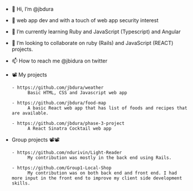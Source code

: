 - 👋 Hi, I’m @jbdura
- 👀 web app dev and with a touch of web app security interest
- 🌱 I’m currently learning Ruby and JavaScript (Typescript) and Angular
- 💞️ I’m looking to collaborate on ruby (Rails) and JavaScript (REACT) projects.
- 📫 How to reach me @jbidura on twitter
      
      
- 📽️ My projects

      - https://github.com/jbdura/weather
            Basic HTML, CSS and Javascript web app
      
      - https://github.com/jbdura/food-map
            A basic React web app that has list of foods and recipes that are available.

      - https://github.com/jbdura/phase-3-project
            A React Sinatra Cocktail web app

- Group projects 📽️📽️

      - https://github.com/ndurivin/Light-Reader
            My contribution was mostly in the back end using Rails.

      - https://github.com/Group1-Local-Shop
            My contribution was on both back end and front end. I had more input in the front end to improve my client side development skills.
      
<!---
jbdura/jbdura is a ✨ special ✨ repository because its `README.md` (this file) appears on your GitHub profile.
You can click the Preview link to take a look at your changes.
--->
